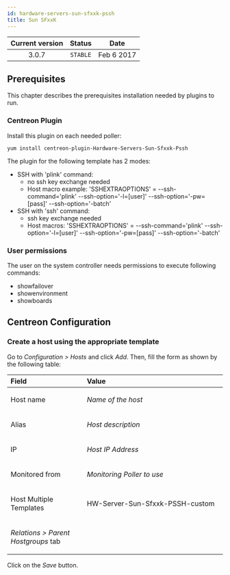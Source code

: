 ```yaml
---
id: hardware-servers-sun-sfxxk-pssh
title: Sun SFxxK
---
```


| Current version | Status | Date |
| :-: | :-: | :-: |
| 3.0.7 | `STABLE` | Feb  6 2017 |

## Prerequisites
This chapter describes the prerequisites installation needed by plugins
to run.

### Centreon Plugin
Install this plugin on each needed poller:

    yum install centreon-plugin-Hardware-Servers-Sun-Sfxxk-Pssh
 The plugin for the following template has 2 modes:
-   SSH with 'plink' command:
    -   no ssh key exchange needed
    -   Host macro example: 'SSHEXTRAOPTIONS' = --ssh-command='plink'
        --ssh-option='-l=[user]' --ssh-option='-pw=[pass]'
        --ssh-option='-batch'
-   SSH with 'ssh' command:
    -   ssh key exchange needed
    -   Host macros: 'SSHEXTRAOPTIONS' = --ssh-command='plink'
        --ssh-option='-l=[user]' --ssh-option='-pw=[pass]'
        --ssh-option='-batch'

### User permissions
The user on the system controller needs permissions to execute following
commands:
-   showfailover
-   showenvironment
-   showboards

## Centreon Configuration
### Create a host using the appropriate template
Go to *Configuration &gt; Hosts* and click *Add*. Then, fill the form as
shown by the following table:

<table>
<colgroup>
<col width="35%" />
<col width="64%" />
</colgroup>
<thead>
<tr class="header">
<th align="left">Field</th>
<th align="left">Value</th>
</tr>
</thead>
<tbody>
<tr class="odd">
<td align="left"><p>Host name</p></td>
<td align="left"><p><em>Name of the host</em></p></td>
</tr>
<tr class="even">
<td align="left"><p>Alias</p></td>
<td align="left"><p><em>Host description</em></p></td>
</tr>
<tr class="odd">
<td align="left"><p>IP</p></td>
<td align="left"><p><em>Host IP Address</em></p></td>
</tr>
<tr class="even">
<td align="left"><p>Monitored from</p></td>
<td align="left"><p><em>Monitoring Poller to use</em></p></td>
</tr>
<tr class="odd">
<td align="left"><p>Host Multiple Templates</p></td>
<td align="left"><p>HW-Server-Sun-Sfxxk-PSSH-custom</p></td>
</tr>
<tr class="even">
<td align="left"><p><em>Relations &gt; Parent Hostgroups</em> tab</p></td>
<td align="left"></td>
</tr>
</tbody>
</table>

Click on the *Save* button.

